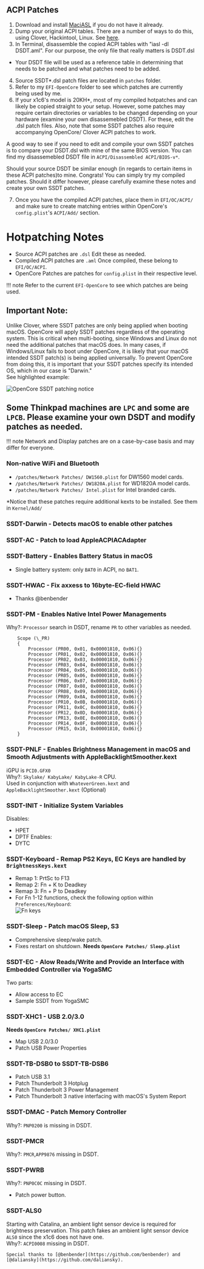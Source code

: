 ## ACPI Patches

1. Download and install [MaciASL](https://github.com/acidanthera/MaciASL/releases) if you do not have it already.
2. Dump your original ACPI tables. There are a number of ways to do this, using Clover, Hackintool, Linux. See [here](https://khronokernel.github.io/Getting-Started-With-ACPI/Manual/dump.html).  
3. In Terminal, disassemble the copied ACPI tables with "iasl -dl DSDT.aml". For our purpose, the only file that really matters is DSDT.dsl

- Your DSDT file will be used as a reference table in determining that needs to be patched and what patches need to be added.

4. Source SSDT\*.dsl patch files are located in `patches` folder.
5. Refer to my `EFI-OpenCore` folder to see which patches are currently being used by me.
6. If your x1c6's model is 20KH*, most of my compiled hotpatches and can likely be copied straight to your setup. However, some patches may require certain directories or variables to be changed depending on your hardware (examine your own disassemebled DSDT). For these, edit the .dsl patch files. Also, note that some SSDT patches also require accompanying OpenCore/ Clover ACPI patches to work.

A good way to see if you need to edit and compile your own SSDT patches is to compare your DSDT.dsl with mine of the same BIOS version. You can find my disassemebled DSDT file in `ACPI/Disassembled ACPI/BIOS-v*`.

Should your source DSDT be similar enough (in regards to certain items in these ACPI patches)to mine. Congrats! You can simply try my compiled patches. Should it differ however, please carefully examine these notes and create your own SSDT patches.  

7. Once you have the compiled ACPI patches, place them in `EFI/OC/ACPI/` and make sure to create matching entries within OpenCore's `config.plist`'s `ACPI/Add/` section.

# Hotpatching Notes

- Source ACPI patches are `.dsl` Edit these as needed.
- Compiled ACPI patches are `.aml` Once compiled, these belong to `EFI/OC/ACPI`.
- OpenCore Patches are patches for `config.plist` in their respective level.

!!! note
    Refer to the current `EFI-OpenCore` to see which patches are being used.

## Important Note:

Unlike Clover, where SSDT patches are only being applied when booting macOS. OpenCore will apply SSDT patches regardless of the operating system. This is critical when multi-booting, since Windows and Linux do not need the additional patches that macOS does. In many cases, if Windows/Linux fails to boot under OpenCore, it is likely that your macOS intended SSDT patch(s) is being applied universally. To prevent OpenCore from doing this, it is important that your SSDT patches specify its intended OS, which in our case is "Darwin."  
See highlighted example:

![OpenCore SSDT patching notice](https://raw.githubusercontent.com/tylernguyen/x1c6-hackintosh/master/docs/assets/img/OpenCore%20SSDT%20patching%20notice.png)

## Some Thinkpad machines are `LPC` and some are `LPCB`. Please examine your own DSDT and modify patches as needed.

!!! note
    Network and Display patches are on a case-by-case basis and may differ for everyone.

### Non-native WiFi and Bluetooth

- `/patches/Network Patches/ DW1560.plist` for DW1560 model cards.  
- `/patches/Network Patches/ DW1820A.plist` for WD1820A model cards.
- `/patches/Network Patches/ Intel.plist` for Intel branded cards.

\*Notice that these patches require additional kexts to be installed. See them in `Kernel/Add/`

### SSDT-Darwin - Detects macOS to enable other patches

### SSDT-AC - Patch to load AppleACPIACAdapter

### SSDT-Battery - Enables Battery Status in macOS

- Single battery system: only `BAT0` in ACPI, no `BAT1`.

### SSDT-HWAC - Fix axxess to 16byte-EC-field HWAC
- Thanks @benbender

### SSDT-PM - Enables Native Intel Power Managements

Why?: `Processor` search in DSDT, rename `PR` to other variables as needed.

```
    Scope (\_PR)
    {
        Processor (PR00, 0x01, 0x00001810, 0x06){}
        Processor (PR01, 0x02, 0x00001810, 0x06){}
        Processor (PR02, 0x03, 0x00001810, 0x06){}
        Processor (PR03, 0x04, 0x00001810, 0x06){}
        Processor (PR04, 0x05, 0x00001810, 0x06){}
        Processor (PR05, 0x06, 0x00001810, 0x06){}
        Processor (PR06, 0x07, 0x00001810, 0x06){}
        Processor (PR07, 0x08, 0x00001810, 0x06){}
        Processor (PR08, 0x09, 0x00001810, 0x06){}
        Processor (PR09, 0x0A, 0x00001810, 0x06){}
        Processor (PR10, 0x0B, 0x00001810, 0x06){}
        Processor (PR11, 0x0C, 0x00001810, 0x06){}
        Processor (PR12, 0x0D, 0x00001810, 0x06){}
        Processor (PR13, 0x0E, 0x00001810, 0x06){}
        Processor (PR14, 0x0F, 0x00001810, 0x06){}
        Processor (PR15, 0x10, 0x00001810, 0x06){}
    }
```

### SSDT-PNLF - Enables Brightness Management in macOS and Smooth Adjustments with AppleBacklightSmoother.kext

iGPU is `PCI0.GFX0`  
Why?: `Skylake/ KabyLake/ KabyLake-R` CPU.  
Used in conjunction with `WhateverGreen.kext` and `AppleBacklightSmoother.kext` (Optional)

### SSDT-INIT - Initialize System Variables

Disables:
- HPET
- DPTF
Enables:
- DYTC

### SSDT-Keyboard - Remap PS2 Keys, EC Keys are handled by `BrightnessKeys.kext`

- Remap 1: PrtSc to F13
- Remap 2: Fn + K to Deadkey
- Remap 3: Fn + P to Deadkey
- For Fn 1-12 functions, check the following option within `Preferences/Keyboard`:  
  ![Fn keys](https://github.com/tylernguyen/x1c6-hackintosh/blob/master/docs/assets/img/macOS%20Settings/fnkeys.png)

### SSDT-Sleep - Patch macOS Sleep, S3
- Comprehensive sleep/wake patch.  
- Fixes restart on shutdown.
**Needs `OpenCore Patches/ Sleep.plist`**

### SSDT-EC - Alow Reads/Write and Provide an Interface with Embedded Controller via YogaSMC
Two parts:
- Allow access to EC
- Sample SSDT from YogaSMC

### SSDT-XHC1 - USB 2.0/3.0 
**Needs `OpenCore Patches/ XHC1.plist`**
- Map USB 2.0/3.0
- Patch USB Power Properties

### SSDT-TB-DSB0 to SSDT-TB-DSB6
- Patch USB 3.1
- Patch Thunderbolt 3 Hotplug
- Patch Thunderbolt 3 Power Management
- Patch Thunderbolt 3 native interfacing with macOS's System Report 

### SSDT-DMAC - Patch Memory Controller

Why?: `PNP0200` is missing in DSDT.

### SSDT-PMCR

Why?: `PMCR`,`APP9876` missing in DSDT.

### SSDT-PWRB

Why?: `PNP0C0C` missing in DSDT.
- Patch power button.

### SSDT-ALS0

Starting with Catalina, an ambient light sensor device is required for brightness preservation. This patch fakes an ambient light sensor device `ALS0` since the x1c6 does not have one.  
Why?: `ACPI0008` missing in DSDT.

```
Special thanks to [@benbender](https://github.com/benbender) and [@daliansky](https://github.com/daliansky).
```
